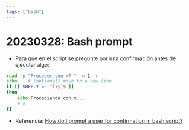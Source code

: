 ```yaml
---
tags: ["bash"]
---
```


# 20230328: Bash prompt

<TagsLinks />

- Para que en el script se pregunte por una confirmación antes de ejecutar algo:

```sh
read -p "Proceder con x? " -n 1 -r
echo    # (optional) move to a new line
if [[ $REPLY =~ ^[Yy]$ ]]
then
    echo Procediendo con x...
    # x
fi
```

- Referencia: [How do I prompt a user for confirmation in bash script?](https://stackoverflow.com/a/1885534)